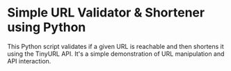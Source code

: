 # Simple URL Validator & Shortener using Python
 This Python script validates if a given URL is reachable and then shortens it using the TinyURL API. It's a simple demonstration of URL manipulation and API interaction.
